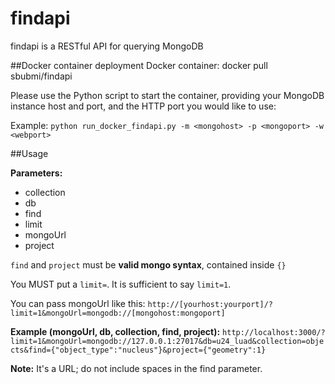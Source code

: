 # findapi
findapi is a RESTful API for querying MongoDB

##Docker container deployment
Docker container: docker pull sbubmi/findapi

Please use the Python script to start the container, providing your MongoDB instance host and port, and the HTTP port you would like to use:

Example:
`python run_docker_findapi.py -m <mongohost> -p <mongoport> -w <webport>`


##Usage

**Parameters:**

* collection
* db
* find
* limit
* mongoUrl
* project

`find` and `project` must be **valid mongo syntax**, contained inside `{}`

You MUST put a `limit=`. It is sufficient to say `limit=1`.

You can pass mongoUrl like this: `http://[yourhost:yourport]/?limit=1&mongoUrl=mongodb://[mongohost:mongoport]`

**Example (mongoUrl, db, collection, find, project):**
`http://localhost:3000/?limit=1&mongoUrl=mongodb://127.0.0.1:27017&db=u24_luad&collection=objects&find={"object_type":"nucleus"}&project={"geometry":1}`

**Note:** It's a URL; do not include spaces in the find parameter.
